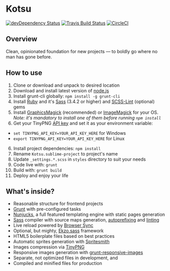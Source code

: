 # Kotsu

[![devDependency Status](https://img.shields.io/david/dev/LotusTM/Kotsu.svg?style=flat)](https://david-dm.org/LotusTM/Kotsu#info=devDependencies)
[![Travis Build Status](https://img.shields.io/travis/LotusTM/Kotsu.svg?style=flat)](https://travis-ci.org/LotusTM/Kotsu)
[![CircleCI](https://img.shields.io/circleci/project/LotusTM/Kotsu.svg?style=flat)](https://circleci.com/gh/LotusTM/Kotsu)

## Overview

Clean, opinionated foundation for new projects — to boldly go where no man has gone before.

## How to use

1. Clone or download and unpack to desired location
2. Download and install latest version of [node.js](http://nodejs.org/)
3. Install grunt-cli globally: `npm install -g grunt-cli`
3. Install [Ruby](https://www.ruby-lang.org) and it's [Sass](http://sass-lang.com/install) (3.4.2 or higher) and [SCSS-Lint](https://github.com/causes/scss-lint) (optional) gems
4. Install [GraphicsMagick](http://www.graphicsmagick.org/download.html) (recommended) or [ImageMagick](http://www.imagemagick.org/script/binary-releases.php) for your OS. *Note: it's mandatory to install one of them before running `npm install`*
5. Get your TinyPNG [API key](https://tinypng.com/developers) and set it as your environment variable:
  * `set TINYPNG_API_KEY=YOUR_API_KEY_HERE` for Windows
  * `export TINYPNG_API_KEY=YOUR_API_KEY_HERE` for Linux
6. Install project dependencies: `npm install`
7. Rename `Kotsu.sublime-project` to project's name
8. Update `_settings.*.scss` in `styles` directory to suit your needs
9. Code live with: `grunt`
10. Build with: `grunt build`
11. Deploy and enjoy your life

## What's inside?

* Reasonable structure for frontend projects
* [Grunt](http://gruntjs.com/) with pre-configured tasks
* [Nunjucks](http://mozilla.github.io/nunjucks/), a full featured templating engine with static pages generation
* [Sass](http://sass-lang.com/) compiler with source maps generation, [autoprefixing](https://github.com/nDmitry/grunt-autoprefixer) and [linting](https://github.com/ahmednuaman/grunt-scss-lint)
* Live reload powered by [Browser Sync](https://github.com/shakyshane/grunt-browser-sync)
* Optional, but mighty, [Ekzo.sass](https://github.com/ArmorDarks/ekzo.sass) framework
* HTML5 boilerplate files based on best practices
* Automatic sprites generation with [Spritesmith](https://github.com/Ensighten/grunt-spritesmith)
* Images compression via [TinyPNG](https://tinypng.com/)
* Responsive images generation with [grunt-responsive-images](https://github.com/andismith/grunt-responsive-images)
* Separate, not optimized files in development, and
* Compiled and minified files for production